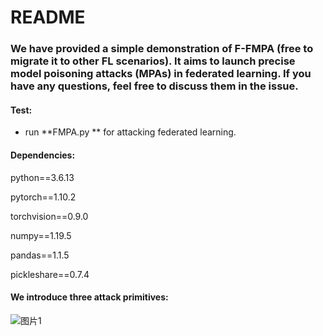# README

### We have provided a simple demonstration of F-FMPA (free to migrate it to other FL scenarios). It aims to launch precise model poisoning attacks (MPAs) in federated learning. If you have any questions, feel free to discuss them in the issue.

#### Test:

- run **FMPA.py ** for attacking federated learning.


#### Dependencies:

python==3.6.13

pytorch==1.10.2

torchvision==0.9.0

numpy==1.19.5

pandas==1.1.5

pickleshare==0.7.4

#### We introduce three attack primitives:
![图片1](https://github.com/ZhangHangTao/Poisoning-Attack-on-FL/assets/77653114/64ef2c20-4318-4a74-b90f-9cd22d6dd7b4)

